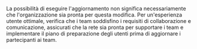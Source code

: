 La possibilità di eseguire l'aggiornamento non significa necessariamente che l'organizzazione sia pronta per questa modifica. Per un'esperienza utente ottimale, verifica che i team soddisfino i requisiti di collaborazione e comunicazione, assicurati che la rete sia pronta per supportare i team e implementare il piano di preparazione degli utenti prima di aggiornare i partecipanti ai team.
